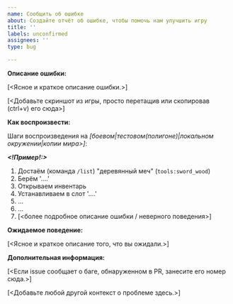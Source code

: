 ```yaml
---
name: Сообщить об ошибке
about: Создайте отчёт об ошибке, чтобы помочь нам улучшить игру
title: ''
labels: unconfirmed
assignees: ''
type: bug

---
```


**Описание ошибки:**

[<Ясное и краткое описание ошибки.>]

[<Добавьте скриншот из игры, просто перетащив или скопировав (ctrl+v) его сюда>]

**Как воспроизвести:**

Шаги воспроизведения на *[боевом|тестовом(полигоне)|локальном окружении|копии мира><!--(укажите где проверяли)-->]*:

***<!Пример!:>***
<!-- Примечание: при указании предметов и/или блоков указывайте техническое название (например: земля `default:dirt`) -->
1. Достаём (команда `/list`) "деревянный меч" (`tools:sword_wood`)
2. Берём '....'
3. Открываем инвентарь
4. Устанавливаем в слот '....'
5. ...
6. ...
7. [<более подробное описание ошибки / неверного поведения>]

**Ожидаемое поведение:**

[<Ясное и краткое описание того, что вы ожидали.>]

**Дополнительная информация:**

[<Если issue сообщает о баге, обнаруженном в PR, занесите его номер сюда.>]

[<Добавьте любой другой контекст о проблеме здесь.>]
